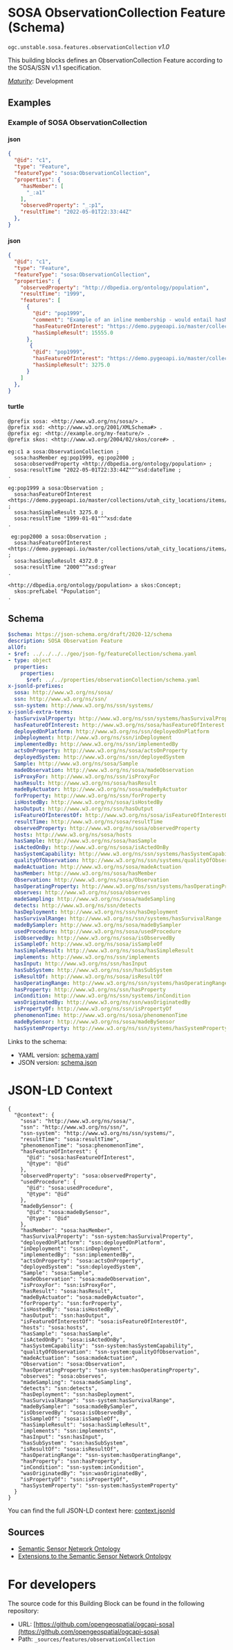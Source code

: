 
# SOSA ObservationCollection Feature (Schema)

`ogc.unstable.sosa.features.observationCollection` *v1.0*

This building blocks defines an ObservationCollection Feature according to the SOSA/SSN v1.1 specification.

[*Maturity*](https://github.com/cportele/ogcapi-building-blocks#building-block-maturity): Development

## Examples

### Example of SOSA ObservationCollection
#### json
```json
{ 
  "@id": "c1",
  "type": "Feature",
  "featureType": "sosa:ObservationCollection",
  "properties": {
    "hasMember": [
      "_:a1"
    ],
    "observedProperty": "_:p1",
    "resultTime": "2022-05-01T22:33:44Z"
  },
}
```

#### json
```json
{ 
  "@id": "c1",
  "type": "Feature",
  "featureType": "sosa:ObservationCollection",
  "properties": {
    "observedProperty": "http://dbpedia.org/ontology/population",
    "resultTime": "1999",
    "features": [
      { 
        "@id": "pop1999",
        "comment": "Example of an inline membership - would entail hasMember relations",
        "hasFeatureOfInterest": "https://demo.pygeoapi.io/master/collections/utah_city_locations/items/Spanish%20Fork",
        "hasSimpleResult": 15555.0
      },
       { 
        "@id": "pop1999",
        "hasFeatureOfInterest": "https://demo.pygeoapi.io/master/collections/utah_city_locations/items/Salem",
        "hasSimpleResult": 3275.0
      }
    ]
  },
}
```

#### turtle
```turtle
@prefix sosa: <http://www.w3.org/ns/sosa/> .
@prefix xsd: <http://www.w3.org/2001/XMLSchema#> .
@prefix eg: <http://example.org/my-feature/> .
@prefix skos: <http://www.w3.org/2004/02/skos/core#> .

eg:c1 a sosa:ObservationCollection ;
  sosa:hasMember eg:pop1999, eg:pop2000 ;
  sosa:observedProperty <http://dbpedia.org/ontology/population> ;
  sosa:resultTime "2022-05-01T22:33:44Z"^^xsd:dateTime ;
.

eg:pop1999 a sosa:Observation ;
  sosa:hasFeatureOfInterest <https://demo.pygeoapi.io/master/collections/utah_city_locations/items/Salem> ;
  sosa:hasSimpleResult 3275.0 ;
  sosa:resultTime "1999-01-01"^^xsd:date
.

 eg:pop2000 a sosa:Observation ;
  sosa:hasFeatureOfInterest <https://demo.pygeoapi.io/master/collections/utah_city_locations/items/Salem> ;
  sosa:hasSimpleResult 4372.0 ;
  sosa:resultTime "2000"^^xsd:gYear
.

<http://dbpedia.org/ontology/population> a skos:Concept;
  skos:prefLabel "Population";
.
```

## Schema

```yaml
$schema: https://json-schema.org/draft/2020-12/schema
description: SOSA Observation Feature
allOf:
- $ref: ../../../../geo/json-fg/featureCollection/schema.yaml
- type: object
  properties:
    properties:
      $ref: ../../properties/observationCollection/schema.yaml
x-jsonld-prefixes:
  sosa: http://www.w3.org/ns/sosa/
  ssn: http://www.w3.org/ns/ssn/
  ssn-system: http://www.w3.org/ns/ssn/systems/
x-jsonld-extra-terms:
  hasSurvivalProperty: http://www.w3.org/ns/ssn/systems/hasSurvivalProperty
  hasFeatureOfInterest: http://www.w3.org/ns/sosa/hasFeatureOfInterest
  deployedOnPlatform: http://www.w3.org/ns/ssn/deployedOnPlatform
  inDeployment: http://www.w3.org/ns/ssn/inDeployment
  implementedBy: http://www.w3.org/ns/ssn/implementedBy
  actsOnProperty: http://www.w3.org/ns/sosa/actsOnProperty
  deployedSystem: http://www.w3.org/ns/ssn/deployedSystem
  Sample: http://www.w3.org/ns/sosa/Sample
  madeObservation: http://www.w3.org/ns/sosa/madeObservation
  isProxyFor: http://www.w3.org/ns/ssn/isProxyFor
  hasResult: http://www.w3.org/ns/sosa/hasResult
  madeByActuator: http://www.w3.org/ns/sosa/madeByActuator
  forProperty: http://www.w3.org/ns/ssn/forProperty
  isHostedBy: http://www.w3.org/ns/sosa/isHostedBy
  hasOutput: http://www.w3.org/ns/ssn/hasOutput
  isFeatureOfInterestOf: http://www.w3.org/ns/sosa/isFeatureOfInterestOf
  resultTime: http://www.w3.org/ns/sosa/resultTime
  observedProperty: http://www.w3.org/ns/sosa/observedProperty
  hosts: http://www.w3.org/ns/sosa/hosts
  hasSample: http://www.w3.org/ns/sosa/hasSample
  isActedOnBy: http://www.w3.org/ns/sosa/isActedOnBy
  hasSystemCapability: http://www.w3.org/ns/ssn/systems/hasSystemCapability
  qualityOfObservation: http://www.w3.org/ns/ssn/systems/qualityOfObservation
  madeActuation: http://www.w3.org/ns/sosa/madeActuation
  hasMember: http://www.w3.org/ns/sosa/hasMember
  Observation: http://www.w3.org/ns/sosa/Observation
  hasOperatingProperty: http://www.w3.org/ns/ssn/systems/hasOperatingProperty
  observes: http://www.w3.org/ns/sosa/observes
  madeSampling: http://www.w3.org/ns/sosa/madeSampling
  detects: http://www.w3.org/ns/ssn/detects
  hasDeployment: http://www.w3.org/ns/ssn/hasDeployment
  hasSurvivalRange: http://www.w3.org/ns/ssn/systems/hasSurvivalRange
  madeBySampler: http://www.w3.org/ns/sosa/madeBySampler
  usedProcedure: http://www.w3.org/ns/sosa/usedProcedure
  isObservedBy: http://www.w3.org/ns/sosa/isObservedBy
  isSampleOf: http://www.w3.org/ns/sosa/isSampleOf
  hasSimpleResult: http://www.w3.org/ns/sosa/hasSimpleResult
  implements: http://www.w3.org/ns/ssn/implements
  hasInput: http://www.w3.org/ns/ssn/hasInput
  hasSubSystem: http://www.w3.org/ns/ssn/hasSubSystem
  isResultOf: http://www.w3.org/ns/sosa/isResultOf
  hasOperatingRange: http://www.w3.org/ns/ssn/systems/hasOperatingRange
  hasProperty: http://www.w3.org/ns/ssn/hasProperty
  inCondition: http://www.w3.org/ns/ssn/systems/inCondition
  wasOriginatedBy: http://www.w3.org/ns/ssn/wasOriginatedBy
  isPropertyOf: http://www.w3.org/ns/ssn/isPropertyOf
  phenomenonTime: http://www.w3.org/ns/sosa/phenomenonTime
  madeBySensor: http://www.w3.org/ns/sosa/madeBySensor
  hasSystemProperty: http://www.w3.org/ns/ssn/systems/hasSystemProperty

```

Links to the schema:

* YAML version: [schema.yaml](https://opengeospatial.github.io/bblocks/annotated-schemas/unstable/sosa/features/observationCollection/schema.json)
* JSON version: [schema.json](https://opengeospatial.github.io/bblocks/annotated-schemas/unstable/sosa/features/observationCollection/schema.yaml)


# JSON-LD Context

```jsonld
{
  "@context": {
    "sosa": "http://www.w3.org/ns/sosa/",
    "ssn": "http://www.w3.org/ns/ssn/",
    "ssn-system": "http://www.w3.org/ns/ssn/systems/",
    "resultTime": "sosa:resultTime",
    "phenomenonTime": "sosa:phenomenonTime",
    "hasFeatureOfInterest": {
      "@id": "sosa:hasFeatureOfInterest",
      "@type": "@id"
    },
    "observedProperty": "sosa:observedProperty",
    "usedProcedure": {
      "@id": "sosa:usedProcedure",
      "@type": "@id"
    },
    "madeBySensor": {
      "@id": "sosa:madeBySensor",
      "@type": "@id"
    },
    "hasMember": "sosa:hasMember",
    "hasSurvivalProperty": "ssn-system:hasSurvivalProperty",
    "deployedOnPlatform": "ssn:deployedOnPlatform",
    "inDeployment": "ssn:inDeployment",
    "implementedBy": "ssn:implementedBy",
    "actsOnProperty": "sosa:actsOnProperty",
    "deployedSystem": "ssn:deployedSystem",
    "Sample": "sosa:Sample",
    "madeObservation": "sosa:madeObservation",
    "isProxyFor": "ssn:isProxyFor",
    "hasResult": "sosa:hasResult",
    "madeByActuator": "sosa:madeByActuator",
    "forProperty": "ssn:forProperty",
    "isHostedBy": "sosa:isHostedBy",
    "hasOutput": "ssn:hasOutput",
    "isFeatureOfInterestOf": "sosa:isFeatureOfInterestOf",
    "hosts": "sosa:hosts",
    "hasSample": "sosa:hasSample",
    "isActedOnBy": "sosa:isActedOnBy",
    "hasSystemCapability": "ssn-system:hasSystemCapability",
    "qualityOfObservation": "ssn-system:qualityOfObservation",
    "madeActuation": "sosa:madeActuation",
    "Observation": "sosa:Observation",
    "hasOperatingProperty": "ssn-system:hasOperatingProperty",
    "observes": "sosa:observes",
    "madeSampling": "sosa:madeSampling",
    "detects": "ssn:detects",
    "hasDeployment": "ssn:hasDeployment",
    "hasSurvivalRange": "ssn-system:hasSurvivalRange",
    "madeBySampler": "sosa:madeBySampler",
    "isObservedBy": "sosa:isObservedBy",
    "isSampleOf": "sosa:isSampleOf",
    "hasSimpleResult": "sosa:hasSimpleResult",
    "implements": "ssn:implements",
    "hasInput": "ssn:hasInput",
    "hasSubSystem": "ssn:hasSubSystem",
    "isResultOf": "sosa:isResultOf",
    "hasOperatingRange": "ssn-system:hasOperatingRange",
    "hasProperty": "ssn:hasProperty",
    "inCondition": "ssn-system:inCondition",
    "wasOriginatedBy": "ssn:wasOriginatedBy",
    "isPropertyOf": "ssn:isPropertyOf",
    "hasSystemProperty": "ssn-system:hasSystemProperty"
  }
}
```

You can find the full JSON-LD context here:
[context.jsonld](https://opengeospatial.github.io/bblocks/annotated-schemas/unstable/sosa/features/observationCollection/context.jsonld)

## Sources

* [Semantic Sensor Network Ontology](https://www.w3.org/TR/vocab-ssn/)
* [Extensions to the Semantic Sensor Network Ontology](https://www.w3.org/TR/vocab-ssn-ext/)

# For developers

The source code for this Building Block can be found in the following repository:

* URL: [https://github.com/opengeospatial/ogcapi-sosa](https://github.com/opengeospatial/ogcapi-sosa)
* Path: `_sources/features/observationCollection`

